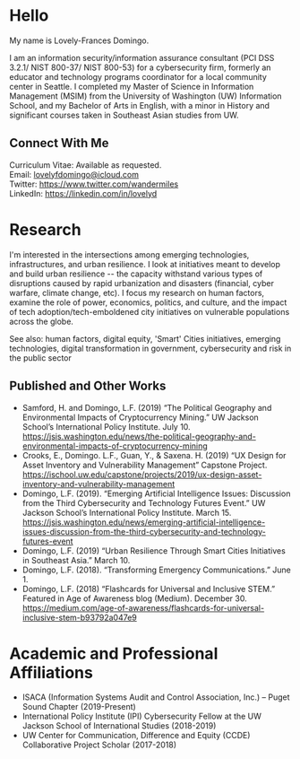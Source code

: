 # Hello
My name is Lovely-Frances Domingo.

I am an information security/information assurance consultant (PCI DSS 3.2.1/ NIST 800-37/ NIST 800-53) for a cybersecurity firm, formerly an educator and technology programs coordinator for a local community center in Seattle. I completed my Master of Science in Information Management (MSIM) from the University of Washington (UW) Information School, and my Bachelor of Arts in English, with a minor in History and significant courses taken in Southeast Asian studies from UW. 

## Connect With Me
Curriculum Vitae: Available as requested.<br />
Email: lovelyfdomingo@icloud.com <br />
Twitter: <https://www.twitter.com/wandermiles><br />
LinkedIn: <https://linkedin.com/in/lovelyd>

# Research
I'm interested in the intersections among emerging technologies, infrastructures, and urban resilience. I look at initiatives meant to develop and build urban resilience -- the capacity withstand various types of disruptions caused by rapid urbanization and disasters (financial, cyber warfare, climate change, etc). I focus my research on human factors, examine the role of power, economics, politics, and culture, and the impact of tech adoption/tech-emboldened city initiatives on vulnerable populations across the globe.

See also: human factors, digital equity, 'Smart' Cities initiatives, emerging technologies, digital transformation in government, cybersecurity and risk in the public sector

## Published and Other Works
- Samford, H. and Domingo, L.F. (2019) “The Political Geography and Environmental Impacts of Cryptocurrency Mining.” UW Jackson School’s International Policy Institute. July 10. <https://jsis.washington.edu/news/the-political-geography-and-environmental-impacts-of-cryptocurrency-mining>
- Crooks, E., Domingo. L.F., Guan, Y., & Saxena. H. (2019) “UX Design for Asset Inventory and Vulnerability Management” Capstone Project. <https://ischool.uw.edu/capstone/projects/2019/ux-design-asset-inventory-and-vulnerability-management>
- Domingo, L.F. (2019). “Emerging Artificial Intelligence Issues: Discussion from the Third Cybersecurity and Technology Futures Event.” UW Jackson School’s International Policy Institute. March 15. <https://jsis.washington.edu/news/emerging-artificial-intelligence-issues-discussion-from-the-third-cybersecurity-and-technology-futures-event>
- Domingo, L.F. (2019) “Urban Resilience Through Smart Cities Initiatives in Southeast Asia.” March 10.
- Domingo, L.F. (2018). “Transforming Emergency Communications.” June 1.
- Domingo, L.F. (2018) “Flashcards for Universal and Inclusive STEM.” Featured in Age of Awareness blog (Medium). December 30. <https://medium.com/age-of-awareness/flashcards-for-universal-inclusive-stem-b93792a047e9>

# Academic and Professional Affiliations
- ISACA (Information Systems Audit and Control Association, Inc.) – Puget Sound Chapter (2019-Present)
- International Policy Institute (IPI) Cybersecurity Fellow at the UW Jackson School of International Studies (2018-2019)
- UW Center for Communication, Difference and Equity (CCDE) Collaborative Project Scholar (2017-2018)
